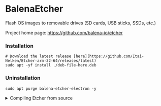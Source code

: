 # BalenaEtcher
Flash OS images to removable drives (SD cards, USB sticks, SSDs, etc.)

Project home page: https://github.com/balena-io/etcher

### Installation
```
# Download the latest release [here](https://github.com/Itai-Nelken/Etcher-arm-32-64/releases/latest)
sudo apt -yf install ./deb-file-here.deb
```

### Uninstallation
```
sudo apt purge balena-etcher-electron -y
```

<details>
<summary> Compiling Etcher from source </summary>
**CAUTION: Don't do this if you don't have any experience with compiling things on Linux...**

## Compiling and Packaging for armv7 / arm64 / aarch64 - Ubuntu / Debian

After trying many different build combinations, including writing my own packaging script, I have found the following to be the most reliable and consistent method of building Etcher. This method has been tested on a fresh install of Raspbian Buster on a Raspberry Pi 4.
Also tested on arm64 / aarch64 Ubuntu 16.04 / 19.10

**Build Instructions**
1. Install build dependencies.  
```
sudo apt-get install -y git python gcc g++ make libx11-dev libxkbfile-dev fakeroot rpm libsecret-1-dev jq python2.7-dev python-pip python-setuptools libudev-dev
sudo apt-get install ruby-dev
sudo gem install fpm -v 1.10.2 --no-document #note: must be v1.10.2 NOT v1.11.0
#Install nvm manager:
curl -o- https://raw.githubusercontent.com/nvm-sh/nvm/v0.37.2/install.sh | bash || error "Failed to install nvm!"
export NVM_DIR="$HOME/.nvm"
[ -s "$NVM_DIR/nvm.sh" ] && \. "$NVM_DIR/nvm.sh"  # This loads nvm
[ -s "$NVM_DIR/bash_completion" ] && \. "$NVM_DIR/bash_completion"  # This loads nvm bash_completion
#patch nvm script to forcibly use armhf
sed -i 's/^  nvm_echo "${NVM_ARCH}"/  NVM_ARCH=armv7l ; nvm_echo "${NVM_ARCH}"/g' "$NVM_DIR/nvm.sh"
#Install NodeJS:
nvm install --lts
```

2. Clone Repo and Checkout Release . 
```
git clone --recursive https://github.com/balena-io/etcher
cd etcher
git checkout v1.5.118
```

3. Install Requirements  
```
pip install -r requirements.txt
```

4. Setup and Install NPM Modules . 
```
export NODE_OPTIONS="--max-old-space-size=3072"
make electron-develop
``` 
At this point you should be able to run a test of Etcher with -
```
npm start
```

5. Patch Build Files 
```
# disable tiffutil in the Makefile as this is a Mac only app and will cause the build to fail
sed -i 's/tiffutil/#tiffutil/g' Makefile 
# restrict output to .deb package only to save build time
sed -i 's/TARGETS="deb rpm appimage"/TARGETS="deb"/g' scripts/resin/electron/build.sh
```

6. Build and Package 
```
# use USE_SYSTEM_FPM="true" to force the use of the installed FPM version
USE_SYSTEM_FPM="true" make electron-build 
```

7. Install Package 
```
#  *.deb package will be in /etcher/dist/*
# filename will depend on which release version was checked out
sudo apt-get install ./dist/balena-etcher-electron_1.5.118+a1558116_armv7l.deb 
```
Note: You can ignore the `chmod: cannot access '/opt/balenaEtcher/chrome-sandbox': No such file or directory` warning. It is caused by the `postinst` file and is only relevant for electron versions 5+.

</details>
